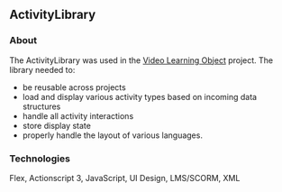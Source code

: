 ## ActivityLibrary

### About
The ActivityLibrary was used in the [Video Learning Object](http://terriregan.herokuapp.com/work/vlo) project. The library needed to: 
- be reusable across projects
- load and display various activity types based on incoming data structures
- handle all activity interactions
- store display state 
- properly handle the layout of various languages.

### Technologies 
Flex, Actionscript 3, JavaScript, UI Design, LMS/SCORM, XML
